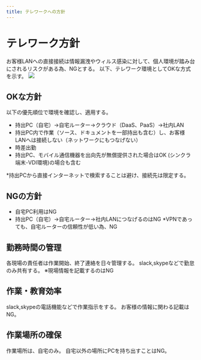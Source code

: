 ```yaml
---
title: テレワークへの方針
---
```

# テレワーク方針
お客様LANへの直接接続は情報漏洩やウィルス感染に対して、個人環境が踏み台にされるリスクがある為、NGとする。
以下、テレワーク環境としてOKな方式を示す。
![](/img/クラウド有効.png)

## OKな方針
以下の優先順位で環境を確認し、適用する。
- 持出PC（自宅）->自宅ルーター->クラウド（DaaS、PaaS）->社内LAN
- 持出PC内で作業（ソース、ドキュメントを一部持出も含む）し、お客様LANへは接続しない（ネットワークにもつなげない）
- 時差出勤
- 持出PC、モバイル通信機器を出向先が無償提供された場合はOK
  (シンクラ端末-VDI環境)の場合も含む

*持出PCから直接インターネットで検索することは避け、接続先は限定する。

## NGの方針
- 自宅PC利用はNG
- 持出PC（自宅）->自宅ルーター->社内LANにつなげるのはNG
  *VPNであっても、自宅ルーターの信頼性が低い為、NG

## 勤務時間の管理
各現場の責任者は作業開始、終了連絡を日々管理する。
slack,skypeなどで勤怠のみ共有する。
※現場情報を記載するのはNG

## 作業・教育効率
slack,skypeの電話機能などで作業指示をする。
お客様の情報に関わる記載はNG。

## 作業場所の確保
作業場所は、自宅のみ。
自宅以外の場所にPCを持ち出すことはNG。




